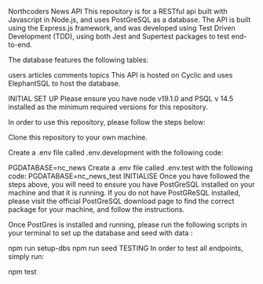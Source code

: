 
Northcoders News API
This repository is for a RESTful api built with Javascript in Node.js, and uses PostGreSQL as a database. The API is built using the Express.js framework, and was developed using Test Driven Development (TDD), using both Jest and Supertest packages to test end-to-end.

The database features the following tables:

users
articles
comments
topics
This API is hosted on Cyclic and uses ElephantSQL to host the database.

INITIAL SET UP
Please ensure you have node v19.1.0 and PSQL v 14.5 installed as the minimum required versions for this repository.

In order to use this repository, please follow the steps below:

Clone this repository to your own machine.

Create a .env file called .env.development with the following code:

PGDATABASE=nc_news
Create a .env file called .env.test with the following code:
PGDATABASE=nc_news_test
INITIALISE
Once you have followed the steps above, you will need to ensure you have PostGreSQL installed on your machine and that it is running. If you do not have PostGReSQL installed, please visit the official PostGreSQL download page to find the correct package for your machine, and follow the instructions.

Once PostGres is installed and running, please run the following scripts in your terminal to set up the database and seed with data :

  npm run setup-dbs
  npm run seed
TESTING
In order to test all endpoints, simply run:

  npm test
